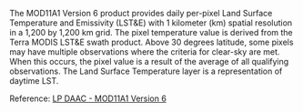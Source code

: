 The MOD11A1 Version 6 product provides daily per-pixel Land Surface Temperature and Emissivity (LST&E) with 1 kilometer (km) spatial resolution in a 1,200 by 1,200 km grid. The pixel temperature value is derived from the Terra MODIS LST&E swath product. Above 30 degrees latitude, some pixels may have multiple observations where the criteria for clear-sky are met. When this occurs, the pixel value is a result of the average of all qualifying observations. The Land Surface Temperature layer is a representation of daytime LST.

Reference: [LP DAAC - MOD11A1 Version 6](https://doi.org/10.5067/MODIS/MOD11A1.006)
